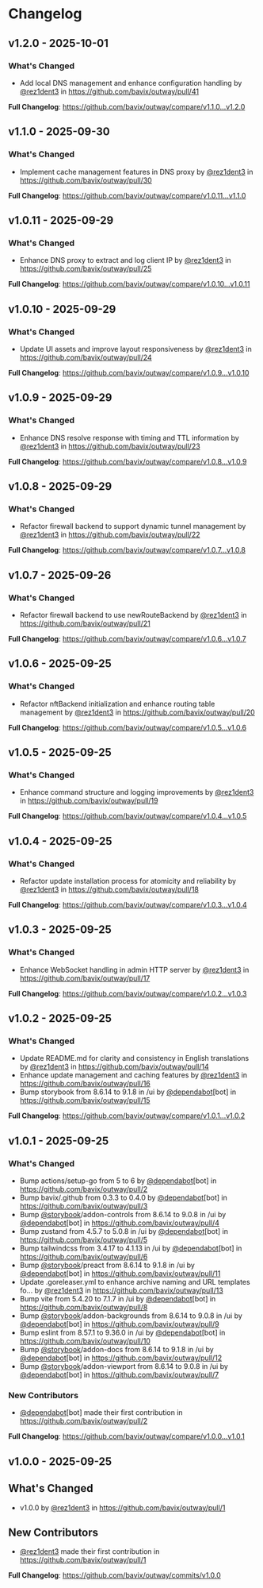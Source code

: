 # Changelog

## v1.2.0 - 2025-10-01

### What's Changed

* Add local DNS management and enhance configuration handling by [@rez1dent3](https://github.com/rez1dent3) in https://github.com/bavix/outway/pull/41

**Full Changelog**: https://github.com/bavix/outway/compare/v1.1.0...v1.2.0

## v1.1.0 - 2025-09-30

### What's Changed

* Implement cache management features in DNS proxy by [@rez1dent3](https://github.com/rez1dent3) in https://github.com/bavix/outway/pull/30

**Full Changelog**: https://github.com/bavix/outway/compare/v1.0.11...v1.1.0

## v1.0.11 - 2025-09-29

### What's Changed

* Enhance DNS proxy to extract and log client IP by [@rez1dent3](https://github.com/rez1dent3) in https://github.com/bavix/outway/pull/25

**Full Changelog**: https://github.com/bavix/outway/compare/v1.0.10...v1.0.11

## v1.0.10 - 2025-09-29

### What's Changed

* Update UI assets and improve layout responsiveness by [@rez1dent3](https://github.com/rez1dent3) in https://github.com/bavix/outway/pull/24

**Full Changelog**: https://github.com/bavix/outway/compare/v1.0.9...v1.0.10

## v1.0.9 - 2025-09-29

### What's Changed

* Enhance DNS resolve response with timing and TTL information by [@rez1dent3](https://github.com/rez1dent3) in https://github.com/bavix/outway/pull/23

**Full Changelog**: https://github.com/bavix/outway/compare/v1.0.8...v1.0.9

## v1.0.8 - 2025-09-29

### What's Changed

* Refactor firewall backend to support dynamic tunnel management by [@rez1dent3](https://github.com/rez1dent3) in https://github.com/bavix/outway/pull/22

**Full Changelog**: https://github.com/bavix/outway/compare/v1.0.7...v1.0.8

## v1.0.7 - 2025-09-26

### What's Changed

* Refactor firewall backend to use newRouteBackend by [@rez1dent3](https://github.com/rez1dent3) in https://github.com/bavix/outway/pull/21

**Full Changelog**: https://github.com/bavix/outway/compare/v1.0.6...v1.0.7

## v1.0.6 - 2025-09-25

### What's Changed

* Refactor nftBackend initialization and enhance routing table management by [@rez1dent3](https://github.com/rez1dent3) in https://github.com/bavix/outway/pull/20

**Full Changelog**: https://github.com/bavix/outway/compare/v1.0.5...v1.0.6

## v1.0.5 - 2025-09-25

### What's Changed

* Enhance command structure and logging improvements by [@rez1dent3](https://github.com/rez1dent3) in https://github.com/bavix/outway/pull/19

**Full Changelog**: https://github.com/bavix/outway/compare/v1.0.4...v1.0.5

## v1.0.4 - 2025-09-25

### What's Changed

* Refactor update installation process for atomicity and reliability by [@rez1dent3](https://github.com/rez1dent3) in https://github.com/bavix/outway/pull/18

**Full Changelog**: https://github.com/bavix/outway/compare/v1.0.3...v1.0.4

## v1.0.3 - 2025-09-25

### What's Changed

* Enhance WebSocket handling in admin HTTP server by [@rez1dent3](https://github.com/rez1dent3) in https://github.com/bavix/outway/pull/17

**Full Changelog**: https://github.com/bavix/outway/compare/v1.0.2...v1.0.3

## v1.0.2 - 2025-09-25

### What's Changed

* Update README.md for clarity and consistency in English translations by [@rez1dent3](https://github.com/rez1dent3) in https://github.com/bavix/outway/pull/14
* Enhance update management and caching features by [@rez1dent3](https://github.com/rez1dent3) in https://github.com/bavix/outway/pull/16
* Bump storybook from 8.6.14 to 9.1.8 in /ui by [@dependabot](https://github.com/dependabot)[bot] in https://github.com/bavix/outway/pull/15

**Full Changelog**: https://github.com/bavix/outway/compare/v1.0.1...v1.0.2

## v1.0.1 - 2025-09-25

### What's Changed

* Bump actions/setup-go from 5 to 6 by [@dependabot](https://github.com/dependabot)[bot] in https://github.com/bavix/outway/pull/2
* Bump bavix/.github from 0.3.3 to 0.4.0 by [@dependabot](https://github.com/dependabot)[bot] in https://github.com/bavix/outway/pull/3
* Bump [@storybook](https://github.com/storybook)/addon-controls from 8.6.14 to 9.0.8 in /ui by [@dependabot](https://github.com/dependabot)[bot] in https://github.com/bavix/outway/pull/4
* Bump zustand from 4.5.7 to 5.0.8 in /ui by [@dependabot](https://github.com/dependabot)[bot] in https://github.com/bavix/outway/pull/5
* Bump tailwindcss from 3.4.17 to 4.1.13 in /ui by [@dependabot](https://github.com/dependabot)[bot] in https://github.com/bavix/outway/pull/6
* Bump [@storybook](https://github.com/storybook)/preact from 8.6.14 to 9.1.8 in /ui by [@dependabot](https://github.com/dependabot)[bot] in https://github.com/bavix/outway/pull/11
* Update .goreleaser.yml to enhance archive naming and URL templates fo… by [@rez1dent3](https://github.com/rez1dent3) in https://github.com/bavix/outway/pull/13
* Bump vite from 5.4.20 to 7.1.7 in /ui by [@dependabot](https://github.com/dependabot)[bot] in https://github.com/bavix/outway/pull/8
* Bump [@storybook](https://github.com/storybook)/addon-backgrounds from 8.6.14 to 9.0.8 in /ui by [@dependabot](https://github.com/dependabot)[bot] in https://github.com/bavix/outway/pull/9
* Bump eslint from 8.57.1 to 9.36.0 in /ui by [@dependabot](https://github.com/dependabot)[bot] in https://github.com/bavix/outway/pull/10
* Bump [@storybook](https://github.com/storybook)/addon-docs from 8.6.14 to 9.1.8 in /ui by [@dependabot](https://github.com/dependabot)[bot] in https://github.com/bavix/outway/pull/12
* Bump [@storybook](https://github.com/storybook)/addon-viewport from 8.6.14 to 9.0.8 in /ui by [@dependabot](https://github.com/dependabot)[bot] in https://github.com/bavix/outway/pull/7

### New Contributors

* [@dependabot](https://github.com/dependabot)[bot] made their first contribution in https://github.com/bavix/outway/pull/2

**Full Changelog**: https://github.com/bavix/outway/compare/v1.0.0...v1.0.1

## v1.0.0 - 2025-09-25

## What's Changed

* v1.0.0 by [@rez1dent3](https://github.com/rez1dent3) in https://github.com/bavix/outway/pull/1

## New Contributors

* [@rez1dent3](https://github.com/rez1dent3) made their first contribution in https://github.com/bavix/outway/pull/1

**Full Changelog**: https://github.com/bavix/outway/commits/v1.0.0
